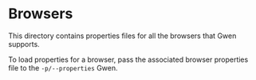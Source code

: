Browsers
========

This directory contains properties files for all the browsers that Gwen supports.

To load properties for a browser, pass the associated browser properties file to the `-p/--properties` Gwen.
